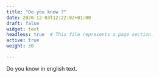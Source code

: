```yaml
---
title: "Do you know ?"
date: 2020-12-03T12:22:02+01:00
draft: false
widget: text
headless: true  # This file represents a page section.
active: true
weight: 30

---
```

Do you know in english text.
